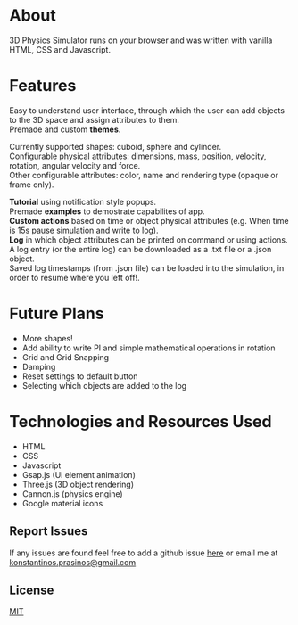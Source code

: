 # About

3D Physics Simulator runs on your browser and was written with vanilla HTML, CSS and Javascript.

# Features

Easy to understand user interface, through which the user can add objects to the 3D space and assign attributes to them.<br>
Premade and custom **themes**.<br>

Currently supported shapes: cuboid, sphere and cylinder.<br>
Configurable physical attributes: dimensions, mass, position, velocity, rotation, angular velocity and force.<br>
Other configurable attributes: color, name and rendering type (opaque or frame only).<br>

**Tutorial** using notification style popups.<br>
Premade **examples** to demostrate capabilites of app.<br>
**Custom actions** based on time or object physical attributes (e.g. When time is 15s pause simulation and write to log).<br>
**Log** in which object attributes can be printed on command or using actions. A log entry (or the entire log) can be downloaded as a .txt file or a .json object.<br>
Saved log timestamps (from .json file) can be loaded into the simulation, in order to resume where you left off!.<br>

# Future Plans

- More shapes!
- Add ability to write PI and simple mathematical operations in rotation
- Grid and Grid Snapping
- Damping
- Reset settings to default button
- Selecting which objects are added to the log



# Technologies and Resources Used

- HTML
- CSS
- Javascript
- Gsap.js (Ui element animation)
- Three.js (3D object rendering)
- Cannon.js (physics engine)
- Google material icons

## Report Issues

If any issues are found feel free to add a github issue [here](https://github.com/KonstantinosPrasinos/3d-physics-simulation/issues) or email me at konstantinos.prasinos@gmail.com

## License
[MIT](https://choosealicense.com/licenses/mit/)
